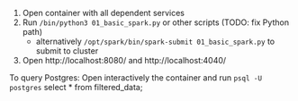 1. Open container with all dependent services
2. Run `/bin/python3 01_basic_spark.py` or other scripts (TODO: fix Python path)
    - alternatively `/opt/spark/bin/spark-submit 01_basic_spark.py` to submit to cluster
3. Open http://localhost:8080/ and http://localhost:4040/

To query Postgres:
Open interactively the container and run `psql -U postgres`
select * from filtered_data;